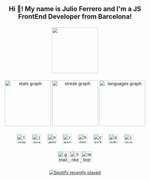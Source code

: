 <h2 align="center">Hi 👋! My name is Julio Ferrero and I'm a JS FrontEnd Developer from Barcelona!</h2>

###

<div align="center">
  <img height="150" src="https://unavatar.io/telegram/gatete"  />
</div>

###

<div align="center">
  <img src="https://github-readme-stats.vercel.app/api?username=julioferrero&hide_title=false&hide_rank=true&show_icons=true&include_all_commits=true&count_private=true&disable_animations=true&theme=jolly&locale=en&hide_border=false" height="150" alt="stats graph"  />
  <img src="https://streak-stats.demolab.com?user=julioferrero&locale=en&mode=weekly&theme=jolly&hide_border=false&border_radius=5&date_format=j/n%5B/Y%5D" height="150" alt="streak graph"  />
  <img src="https://github-readme-stats.vercel.app/api/top-langs?username=julioferrero&locale=en&hide_title=false&layout=compact&card_width=320&langs_count=5&theme=jolly&hide_border=false" height="150" alt="languages graph"  />
</div>

###

<div align="center">
  <img src="https://cdn.jsdelivr.net/gh/devicons/devicon/icons/typescript/typescript-original.svg" height="30" alt="typescript logo"  />
  <img width="12" />
  <img src="https://cdn.jsdelivr.net/gh/devicons/devicon/icons/javascript/javascript-original.svg" height="30" alt="javascript logo"  />
  <img width="12" />
  <img src="https://cdn.jsdelivr.net/gh/devicons/devicon/icons/nextjs/nextjs-original.svg" height="30" alt="nextjs logo"  />
  <img width="12" />
  <img src="https://cdn.jsdelivr.net/gh/devicons/devicon/icons/react/react-original.svg" height="30" alt="react logo"  />
  <img width="12" />
  <img src="https://cdn.jsdelivr.net/gh/devicons/devicon/icons/html5/html5-original.svg" height="30" alt="html5 logo"  />
  <img width="12" />
  <img src="https://cdn.jsdelivr.net/gh/devicons/devicon/icons/css3/css3-original.svg" height="30" alt="css3 logo"  />
  <img width="12" />
  <img src="https://cdn.jsdelivr.net/gh/devicons/devicon/icons/android/android-original.svg" height="30" alt="android logo"  />
  <img width="12" />
  <img src="https://cdn.jsdelivr.net/gh/devicons/devicon/icons/java/java-original.svg" height="30" alt="java logo"  />
</div>

###

<div align="center">
  <a href="mailto:mail@julio.dev" target="_blank">
    <img src="https://img.shields.io/static/v1?message=E-MAIL&logo=gmail&label=&color=D14836&logoColor=white&labelColor=&style=for-the-badge" height="35" alt="gmail logo"  />
  </a>
  <a href="https://www.linkedin.com/in/julioferrerolorca/" target="_blank">
    <img src="https://img.shields.io/static/v1?message=LinkedIn&logo=linkedin&label=&color=0077B5&logoColor=white&labelColor=&style=for-the-badge" height="35" alt="linkedin logo"  />
  </a>
  <a href="t.me/gatete" target="_blank">
    <img src="https://img.shields.io/static/v1?message=Telegram&logo=telegram&label=&color=2CA5E0&logoColor=white&labelColor=&style=for-the-badge" height="35" alt="telegram logo"  />
  </a>
</div>

###

<div align="center">
  <a href="https://open.spotify.com/user/warkayou">
    <img src="https://spotify-recently-played-readme.vercel.app/api?user=warkayou&count=5" alt="Spotify recently played"  />
  </a>
</div>

###
